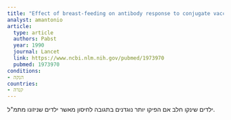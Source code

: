 ```yaml
---
title: "Effect of breast-feeding on antibody response to conjugate vaccine"
analyst: amantonio
article:
  type: article
  authors: Pabst
  year: 1990
  journal: Lancet
  link: https://www.ncbi.nlm.nih.gov/pubmed/1973970
  pubmed: 1973970
conditions:
- הנקה
countries:
- קנדה
---
```


ילדים שינקו חלב אם הפיקו יותר נוגדנים בתגובה לחיסון מאשר ילדים שניזונו מתמ"ל.
